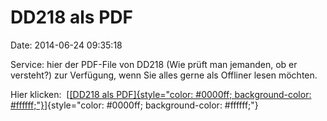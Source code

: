 DD218 als PDF
=============

Date: 2014-06-24 09:35:18

Service: hier der PDF-File von DD218 (Wie prüft man jemanden, ob er
versteht?) zur Verfügung, wenn Sie alles gerne als Offliner lesen
möchten.

Hier klicken:  [[[DD218 als
PDF]{style="color: #0000ff; background-color: #ffffff;"}](http://www.omnisophie.com/wp-content/uploads/2014/06/DD218-Pruefungsfragen.pdf)]{style="color: #0000ff; background-color: #ffffff;"}
